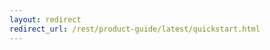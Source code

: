 ```yaml
---
layout: redirect
redirect_url: /rest/product-guide/latest/quickstart.html
---
```


<!--

---
layout: doc
lang: rest
description: 7-minute Stormpath Tutorial for REST. Get connected to the Stormpath API in minutes.
image: https://stormpath.com/images/tutorial/rest.png
title: Stormpath REST Quickstart
---


Welcome to Stormpath's REST Quickstart!

This quickstart will get you up and running with Stormpath in about 7 minutes
and give you a good initial feel for the Stormpath REST API.  During this
quickstart, you will do the following:

 * Create an API Key that allows you to make REST API calls with Stormpath.
 * Register an Application.
 * Create a User Account.
 * Search for a User Account.
 * Authenticate a User Account.

Stormpath also can do a lot more (*like Groups, Multitenancy, Social
Integration, and Security workflows*) which you can learn more about at the end
of this quickstart.

Let's get started!

{% docs note %}
This quickstart uses cURL. cURL is pre-installed on many Linux and Mac systems. Windows users can download a version at curl.haxx.se/. When using HTTPS on Windows, ensure that your system meets the cURL requirements for SSL.
{% enddocs %}

***

## Get an API Key

All requests to Stormpath must be authenticated with an API Key.

1. If you haven't already,
   [Sign up for Stormpath here](https://api.stormpath.com/register).  You'll
   be sent a verification email.

2. Click the link in the verification email.

3. Log in to the [Stormpath Admin Console](https://api.stormpath.com) using
   the email address and password you used to register with Stormpath.

4. Click the **Create API Key** or **Manage Existing Keys** button in the middle of the page.

5. Under **Security Credentials**, click **Create API Key**.

   This will generate your API Key and download it to your computer as an
   `apiKey.properties` file.  If you open the file in a text editor, you will
   see something similar to the following:

        apiKey.id = 144JVZINOF5EBNCMG9EXAMPLE
        apiKey.secret = lWxOiKqKPNwJmSldbiSkEbkNjgh2uRSNAb+AEXAMPLE

6. Save this file in a secure location, such as your home directory, in a
   hidden `.stormpath` directory. For example:

        $ mkdir ~/.stormpath
        $ mv ~/Downloads/apiKey.properties ~/.stormpath/

5. Change the file permissions to ensure only you can read this file.  For
   example:

        $ chmod go-rwx ~/.stormpath/apiKey.properties

The `apiKey.properties` file holds your API key information, and can be used to
easily authenticate with the Stormpath library.


***
## Retrieve your Application

Before you can create user Accounts you'll need to retrieve your Stormpath
Application.  An Application in Stormpath is the same thing as a project. If
you're building a web app named "Lightsabers Galore", you'd want to name your
Stormpath Application "Lightsabers Galore" as well.  By default, your Stormpath account will have an application already created for you to use.  We will use this application for the quickstart.

Before you can get your Application, you must get the location of your tenant from Stormpath, like so:

    curl -i --user $YOUR_API_KEY_ID:$YOUR_API_KEY_SECRET \
      'https://api.stormpath.com/v1/tenants/current'

where:

* `$YOUR_API_KEY_ID` is the `apiKey.id` value in `apiKey.properties` and
* `$YOUR_API_KEY_SECRET` is the `apiKey.secret` value in `apiKey.properties`

This will return the header for the call:

    HTTP/1.1 302 Found
    Location: https://api.stormpath.com/v1/tenants/7g91YMBXFbu0KAFK
    Content-Length: 0
    Connection: keep-alive

Make note of the `Location` header.  This is the location of your tenant in Stormpath.

From here, using the location of the tenant, you can get your Application by performing a search for the application by name:

    curl -u $API_KEY_ID:$API_KEY_SECRET \
        -H "Accept: application/json" \
        '$TENANT_HREF/applications?name=My%20Application'

where:

* $TENANT_HREF is the location of your found tenant from the previous cURL

Here's an example response to the above REST request:

    {
      "href":"https://api.stormpath.com/v1/tenants/7g91YMBXFbu0KAFK/applications",
      "offset":0,
      "limit":25,
      "items":[
        {
          "href": "https://api.stormpath.com/v1/applications/aLoNGrAnDoMAppIdHeRe",
          "name": "My Application",
          "description": null,
          "status": "ENABLED",
          "tenant": {
            "href": "https://api.stormpath.com/v1/tenants/sOmELoNgRaNDoMIdHeRe"
          },
          "accounts": {
            "href": "https://api.stormpath.com/v1/applications/aLoNGrAnDoMAppIdHeRe/accounts"
          },
          "groups": {
            "href": "https://api.stormpath.com/v1/applications/aLoNGrAnDoMAppIdHeRe/groups"
          },
          "loginAttempts": {
            "href": "https://api.stormpath.com/v1/applications/aLoNGrAnDoMAppIdHeR/loginAttempts"
          },
          "passwordResetTokens": {
            "href": "https://api.stormpath.com/v1/applications/aLoNGrAnDoMAppIdHeRe/passwordResetTokens"
          }
        }
      ]
    }

Make note of the `accounts` and `loginAttempts` `href` URLs in the above response.  We're going to use those URLs next to create a new account and then authenticate it.

***

## Create a User Account

Now that we've created an `Application`, let's create an `Account` so someone can log in to (i.e. authenticate with) the Application.  `POST` a new `Account` resource to the `accounts` `href` value returned in the JSON response that you received when you created your `Application`:

    curl -X POST --user $YOUR_API_KEY_ID:$YOUR_API_KEY_SECRET \
        -H "Accept: application/json" \
        -H "Content-Type: application/json" \
        -d '{
            "givenName": "Joe",  
            "surname": "Stormtrooper",
            "username": "tk421",
            "email": "tk421@stormpath.com",
            "password":"Changeme1",
            "customData": {
                "favoriteColor": "white"
            }
        }' \
    "https://api.stormpath.com/v1/applications/$YOUR_APPLICATION_ID/accounts"

{% docs note %}
Don't forget to change `$YOUR_APPLICATION_ID` in the URL above to match your application's `accounts` `href` URL!
{% enddocs %}

Stormpath Accounts have several basic fields (`givenName`, `surname`, `email`,
etc...), but also support storing schema-less JSON data through the `customData`
field.  `customData` allows you to store any user profile information (*up to
10MB per user!*).

{% docs note %}
The required fields are: `givenName`, `surname`, `email`, and `password`.
{% enddocs %}

This will create the account. Example response:

    {
      "href": "https://api.stormpath.com/v1/accounts/aRaNdOmAcCoUnTId",
      "username": "tk421",
      "email": "tk421@stormpath.com",
      "fullName": "Joe Stormtrooper",
      "givenName": "Joe",
      "middleName": null,
      "surname": "Stormtrooper",
      "status": "ENABLED",
      "customData": {
        "href":"https://api.stormpath.com/v1/accounts/78zeDydHRroJkiAD9XRQ9j/customData"
      },
      "groups": {
        "href":"https://api.stormpath.com/v1/accounts/aRaNdOmAcCoUnTId/groups"
      },
      "groupMemberships": {
        "href":"https://api.stormpath.com/v1/accounts/aRaNdOmAcCoUnTId/groupMemberships"
      },
      "directory": {
        "href":"https://api.stormpath.com/v1/directories/sOmERaNdOmDiReCtORyId"
      },
      "tenant": {
        "href":"https://api.stormpath.com/v1/tenants/sOmERaNdOmTeNaNtId"
      },
      "emailVerificationToken": null
    }


***


## Search for a User Account

Finding user Accounts is also simple.  You can search for Accounts by field:

    curl -u $API_KEY_ID:$API_KEY_SECRET \
        -H "Accept: application/json" \
    "https://api.stormpath.com/v1/applications/$YOUR_APPLICATION_ID/accounts?email=tk421@stormpath.com"


You can also use wild cards such as `?email=*@stormpath.com` to return
all accounts with a stormpath.com domain.


***


## Authenticate a User Account

Now we have an account that can use your application.  But how do you authenticate an account logging in to the application? You `POST` a `Login Attempt` to your application's `loginAttempts` `href`.

A `Login Attempt` resource has two attributes: `type` and `value`.

The `type` attribute must equal `basic`.  The `value` attribute must equal the result of the following (pseudo code) logic:

    String concatenated = username + ':' + plain_text_password;
    byte[] bytes = concatenated.to_byte_array();
    String value = base64_encode( bytes );

For example, if you used the the `tk421` username and `Changeme1` password above when creating your first account, you might compute the `value` using [OpenSSL](http://www.openssl.org/) this way:

    echo -n "tk421:Changeme1" | openssl base64

This would produce the following Base64 result:

    dGs0MjE6Q2hhbmdlbWUx

Use the Base64 result to `POST` a `Login Attempt` to your application's `loginAttempts` `href` (the JSON `value` attribute is the Base64 result):

    curl -X POST --user $YOUR_API_KEY_ID:$YOUR_API_KEY_SECRET \
        -H "Accept: application/json" \
        -H "Content-Type: application/json" \
        -d '{
            "type": "basic",
            "value": "dGs0MjE6Q2hhbmdlbWUx"
        }' \
    "https://api.stormpath.com/v1/applications/$YOUR_APPLICATION_ID/loginAttempts"

{% docs note %}
Don't forget to change `$YOUR_APPLICATION_ID` in the URL above to match your application's `accounts` `href` URL!
{% enddocs %}

If the authentication attempt is successful (the username and password match and were Base64-encoded correctly), a link to the successfully authenticated account will be returned:

    {
      "account": {
        "href": "https://api.stormpath.com/v1/accounts/aRaNdOmAcCoUnTId"
      }
    }

You can use the returned `href` to `GET` the account's details (first name, last name, email, etc).

If the authentication attempt fails, you will see an [error response](/rest/product-guide#errors) instead:

    {
      "status": 400,
      "code": 400,
      "message": "Invalid username or password.",
      "developerMessage": "Invalid username or password.",
      "moreInfo": "mailto:support@stormpath.com"
    }

***


## Other Things You Can Do with Stormpath

In addition to user registration and login, Stormpath can do a lot more!

- Create and manage user groups.
- Partition multi-tenant SaaS account data.
- Simplify social login with providers like Google and Facebook.
- Manage developer API keys and access tokens.
- Verify new users via email.
- Automatically provide secure password reset functionality.
- Centralize your user store across multiple applications.
- Plug into your favorite language or web framework.


***


## Next Steps

We hope you found this Quickstart helpful!

You've just scratched the surface of what you can do with Stormpath.  Want to
learn more?  Here are a few other helpful resources you can jump into.

* Dig in deeper with the [Official REST API Product Guide](/rest/product-guide).
* Try out Stormpath in your favorite programming language with our [7-Minute Tutorial](https://stormpath.com/tutorial).
* Learn to easily partition user data with our [Guide to Building Multitenant SaaS Applications](/guides/multi-tenant/).
* Easily support Google and Facebook Login with our new [Social Login & Integration Guide](/guides/social-integrations/).

-->
